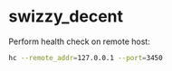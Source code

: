 # swizzy_decent


Perform health check on remote host:
```bash
hc --remote_addr=127.0.0.1 --port=3450
```
